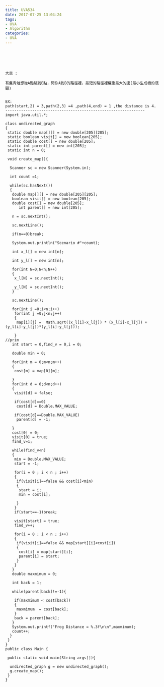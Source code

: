 ```yaml
---
title: UVA534
date: 2017-07-25 13:04:24
tags:
- UVA
- Algorithm
categories:
- UVA
---
```




 <br /> <br /> <br />

<!-- more -->


	大意 :

	有隻青蛙想從A點跳到B點，問你A到B的路徑裡，最短的路徑裡權重最大的邊(最小生成樹的瓶頸)


	EX:
	path(start,2) = 3,path(2,3) =4 ,path(4,end) = 1 ,the distance is 4.
	--------------------------------------------------------------
	import java.util.*;
	 
	class undirected_graph
	{
	 static double map[][] = new double[205][205];
	 static boolean visit[] = new boolean[205];
	 static double cost[] = new double[205];
	 static int parent[] = new int[205];
	 static int n = 0;
	 
	 void create_map(){
	  
	  Scanner sc = new Scanner(System.in);
	  
	  int count =1;
	  
	  while(sc.hasNext())
	  {
	   double map[][] = new double[205][205];
	   boolean visit[] = new boolean[205];
	   double cost[] = new double[205];
		  int parent[] = new int[205];
	   
	   n = sc.nextInt();
	  
	   sc.nextLine();
	  
	   if(n==0)break;
	  
	   System.out.println("Scenario #"+count);
	  
	   int x_l[] = new int[n];
	  
	   int y_l[] = new int[n];
	  
	   for(int N=0;N<n;N++)
	   {
		x_l[N] = sc.nextInt();
	  
		y_l[N] = sc.nextInt();
	   }
	   
	   sc.nextLine();
	  
	   for(int i =0;i<n;i++)
		for(int j =0;j<n;j++)
		{  
		 map[i][j] =  Math.sqrt((x_l[i]-x_l[j]) * (x_l[i]-x_l[j]) + (y_l[i]-y_l[j])*(y_l[i]-y_l[j]));
		 
		}
	//prim
	   int start = 0,find_v = 0,i = 0; 
	   
	   double min = 0;
	   
	   for(int m = 0;m<n;m++)
	   {
		cost[m] = map[0][m];
		
	   }
	   for(int d = 0;d<n;d++)
	   {
		visit[d] = false;
		
		if(cost[d]==0)
		 cost[d] = Double.MAX_VALUE;
		
		if(cost[d]==Double.MAX_VALUE)
		 parent[d] = -1;
		
	   }
	   cost[0] = 0;
	   visit[0] = true;
	   find_v=1;
	   
	   while(find_v<n)
	   {
		min = Double.MAX_VALUE;
		start = -1;
		
		for(i = 0 ; i < n ; i++)
		{
		 if(visit[i]==false && cost[i]<min)
		 {
		  start = i;
		  min = cost[i];
		 
		 }
		}
		if(start==-1)break;
		
		visit[start] = true;
		find_v++;
		
		for(i = 0 ; i < n ; i++)
		{
		 if(visit[i]==false && map[start][i]<cost[i])
		 {
		  cost[i] = map[start][i];
		  parent[i] = start;
		 }
		}
	   }
	   double maxmimum = 0;
	   
	   int back = 1;
	   
	   while(parent[back]!=-1){
		
		if(maxmimum < cost[back])
		{
		 maxmimum  = cost[back];
		}
		back = parent[back];
	   }
	   System.out.printf("Frog Distance = %.3f\n\n",maxmimum);
	   count++;
	  }
	 }
	}
	public class Main {

	 public static void main(String args[]){
	  
	  undirected_graph g = new undirected_graph(); 
	  g.create_map(); 
	 }
	}
</br>
